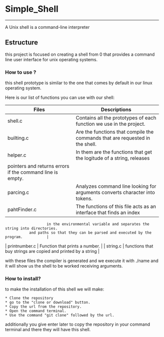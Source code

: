 # Simple_Shell
---
A Unix shell is a command-line interpreter

## Estructure
this project is focused on creating a shell from 0 that provides a command line user interface for unix operating systems.

### How to use ?
this shell prototype is similar to the one that comes by default in our linux operating system.

Here is our list of functions you can use with our shell:

|       Files        |                               Descriptions                                  |
|--------------------|-----------------------------------------------------------------------------|
|    shell.c         | Contains all the prototypes of each function we use in the project.         |
|    builting.c      | Are the functions that compile the commands that are requested in the shell.|
|    helper.c        | In them are the functions that get the logitude of a string, releases
                       pointers and returns errors if the command line is empty.                   |
|    parcing.c       | Analyzes command line looking for arguments converts character into tokens. |
|    pahtFinder.c    | The functions of this file acts as an interface that finds an index
                       in the environmental variable and separates the string into directories.
		       and paths so that they can be parsed and executed by the program.           |
|    printnumber.c   | Function that prints a number.                                              |
|    string.c        | functions that buy strings are copied and printed by a string               |

with these files the compiler is generated and we execute it with ./name and it will show us the shell to be worked receiving arguments.


### How to install?

to make the installation of this shell we will make:
```
* Clone the repository
* go to the "clone or download" button.
* Copy the url from the repository.
* Open the command terminal.
* Use the command "git clone" followed by the url.
```
additionally you give enter later to copy the repository in your command terminal and there they will have this shell.

